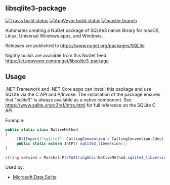 libsqlite3-package
------------------

[![Travis build status](https://img.shields.io/travis/natemcmaster/libsqlite3-package.svg?label=travis-ci&branch=dev&style=flat-square)](https://travis-ci.org/natemcmaster/libsqlite3-package/branches)
[![AppVeyor build status](https://img.shields.io/appveyor/ci/natemcmaster/libsqlite3-package/dev.svg?label=appveyor&style=flat-square)](https://ci.appveyor.com/project/natemcmaster/libsqlite3-package/branch/dev)
[![master branch](https://img.shields.io/nuget/v/SQLite.svg?style=flat-square&label=nuget)](https://www.nuget.org/packages/SQLite/)

Automates creating a NuGet package of SQLite3 native library for macOS, Linux, Universal Windows apps, and Windows.

Releases are published to <https://www.nuget.org/packages/SQLite>

Nightly builds are available from this NuGet feed: <https://ci.appveyor.com/nuget/libsqlite3-package>

## Usage

.NET Framework and .NET Core apps can install this package and use SQLite via the C API and P/Invoke.
The installation of the package ensures that "sqlite3" is always available as a native component.
See <https://www.sqlite.org/c3ref/intro.html> for full reference on the SQLite C API.

Example:
```c#
public static class NativeMethod
{
     [DllImport("sqlite3", CallingConvention = CallingConvention.Cdecl)]
     public static extern IntPtr sqlite3_libversion();
}
```
```c#
string version = Marshal.PtrToStringAnsi(NativeMethod.sqlite3_libversion());
```

Used by:
 - [Microsoft.Data.Sqlite](https://github.com/aspnet/Microsoft.Data.Sqlite)
